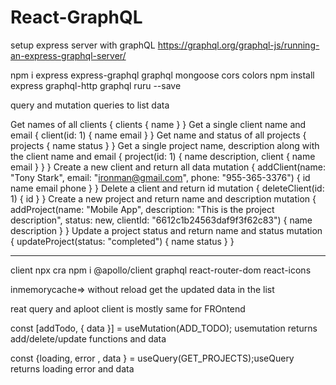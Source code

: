 # React-GraphQL

setup express server with graphQL
https://graphql.org/graphql-js/running-an-express-graphql-server/

npm i express express-graphql graphql mongoose cors colors
npm install express graphql-http graphql ruru --save

query and mutation queries to list data

Get names of all clients
{
clients {
name
}
}
Get a single client name and email
{
client(id: 1) {
name
email
}
}
Get name and status of all projects
{
projects {
name
status
}
}
Get a single project name, description along with the client name and email
{
project(id: 1) {
name
description,
client {
name
email
}
}
}
Create a new client and return all data
mutation {
addClient(name: "Tony Stark", email: "ironman@gmail.com", phone: "955-365-3376") {
id
name
email
phone
}
}
Delete a client and return id
mutation {
deleteClient(id: 1) {
id
}
}
Create a new project and return name and description
mutation {
addProject(name: "Mobile App", description: "This is the project description", status: new, clientId: "6612c1b24563daf9f3f62c83") {
name
description
}
}
Update a project status and return name and status
mutation {
updateProject(status: "completed") {
name
status
}
}

---

client
npx cra
npm i @apollo/client graphql react-router-dom react-icons

inmemorycache=> without reload get the updated data in the list

reat query and aploot client is mostly same for FROntend

const [addTodo, { data }] = useMutation(ADD_TODO); usemutation returns add/delete/update functions and data

const {loading, error , data } = useQuery(GET_PROJECTS);useQuery returns loading error and data
